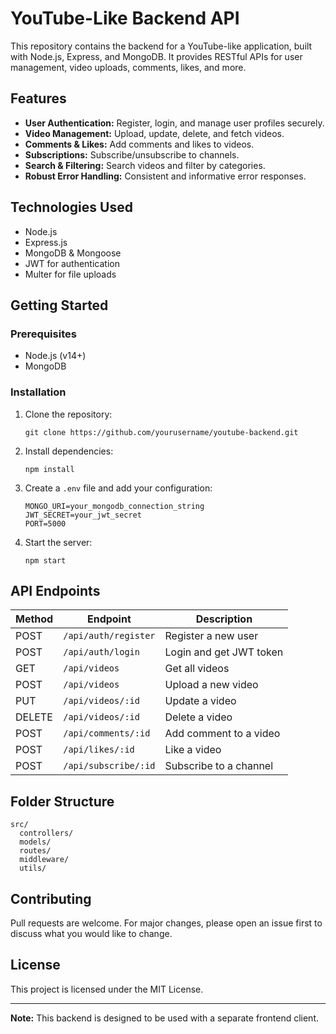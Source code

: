 # YouTube-Like Backend API

This repository contains the backend for a YouTube-like application, built with Node.js, Express, and MongoDB. It provides RESTful APIs for user management, video uploads, comments, likes, and more.

## Features

- **User Authentication:** Register, login, and manage user profiles securely.
- **Video Management:** Upload, update, delete, and fetch videos.
- **Comments & Likes:** Add comments and likes to videos.
- **Subscriptions:** Subscribe/unsubscribe to channels.
- **Search & Filtering:** Search videos and filter by categories.
- **Robust Error Handling:** Consistent and informative error responses.

## Technologies Used

- Node.js
- Express.js
- MongoDB & Mongoose
- JWT for authentication
- Multer for file uploads

## Getting Started

### Prerequisites

- Node.js (v14+)
- MongoDB

### Installation

1. Clone the repository:
   ```
   git clone https://github.com/yourusername/youtube-backend.git
   ```
2. Install dependencies:
   ```
   npm install
   ```
3. Create a `.env` file and add your configuration:
   ```
   MONGO_URI=your_mongodb_connection_string
   JWT_SECRET=your_jwt_secret
   PORT=5000
   ```
4. Start the server:
   ```
   npm start
   ```

## API Endpoints

| Method | Endpoint                | Description                |
|--------|------------------------|----------------------------|
| POST   | `/api/auth/register`   | Register a new user        |
| POST   | `/api/auth/login`      | Login and get JWT token    |
| GET    | `/api/videos`          | Get all videos             |
| POST   | `/api/videos`          | Upload a new video         |
| PUT    | `/api/videos/:id`      | Update a video             |
| DELETE | `/api/videos/:id`      | Delete a video             |
| POST   | `/api/comments/:id`    | Add comment to a video     |
| POST   | `/api/likes/:id`       | Like a video               |
| POST   | `/api/subscribe/:id`   | Subscribe to a channel     |

## Folder Structure

```
src/
  controllers/
  models/
  routes/
  middleware/
  utils/
```

## Contributing

Pull requests are welcome. For major changes, please open an issue first to discuss what you would like to change.

## License

This project is licensed under the MIT License.

---

**Note:** This backend is designed to be used with a separate frontend client.